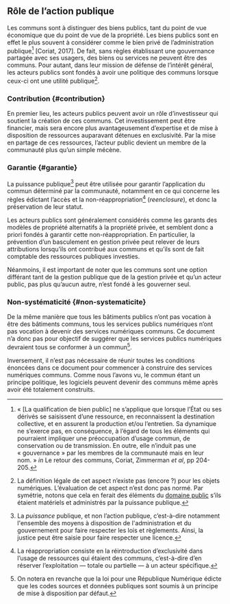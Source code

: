 ## Rôle de l’action publique

Les communs sont à distinguer des biens publics, tant du point de vue économique que du point de vue de la propriété. Les biens publics sont en effet le plus souvent à considérer comme le bien privé de l’administration publique[^1] \[Coriat, 2017\]. De fait, sans règles établissant une gouvernance partagée avec ses usagers, des biens ou services ne peuvent être des communs. Pour autant, dans leur mission de défense de l’intérêt général, les acteurs publics sont fondés à avoir une politique des communs lorsque ceux-ci ont une utilité publique[^2].

### Contribution {#contribution}

En premier lieu, les acteurs publics peuvent avoir un rôle d’investisseur qui soutient la création de ces communs. Cet investissement peut être financier, mais sera encore plus avantageusement d’expertise et de mise à disposition de ressources auparavant détenues en exclusivité. Par la mise en partage de ces ressources, l’acteur public devient un membre de la communauté plus qu’un simple mécène.

### Garantie {#garantie}

La puissance publique[^3] peut être utilisée pour garantir l’application du commun déterminé par la communauté, notamment en ce qui concerne les règles édictant l’accès et la non-réappropriation[^4] \(_reenclosure_\), et donc la préservation de leur statut.

Les acteurs publics sont généralement considérés comme les garants des modèles de propriété alternatifs à la propriété privée, et semblent donc a priori fondés à garantir cette non-réappropriation. En particulier, la prévention d’un basculement en gestion privée peut relever de leurs attributions lorsqu’ils ont contribué aux communs et qu’ils sont de fait comptable des ressources publiques investies.

Néanmoins, il est important de noter que les communs sont une option différant tant de la gestion publique que de la gestion privée et qu’un acteur public, pas plus qu’aucun autre, n’est fondé à les gouverner seul.

### Non-systématicité {#non-systematicite}

De la même manière que tous les bâtiments publics n’ont pas vocation à être des bâtiments communs, tous les services publics numériques n’ont pas vocation à devenir des services numériques communs. Ce document n’a donc pas pour objectif de suggérer que les services publics numériques devraient tous se conformer à un commun[^5].

Inversement, il n’est pas nécessaire de réunir toutes les conditions énoncées dans ce document pour commencer à construire des services numériques communs. Comme nous l’avons vu, le commun étant un principe politique, les logiciels peuvent devenir des communs même après avoir été totalement construits.

[^1]: « \[La qualification de bien public\] ne s’applique que lorsque l’État ou ses dérivés se saisissent d’une ressource, en reconnaissent la destination collective, et en assurent la production et/ou l’entretien. Sa dynamique ne s’exerce pas, en conséquence, à l’égard de tous les éléments qui pourraient impliquer une préoccupation d’usage commun, de conservation ou de transmission. En outre, elle n’induit pas une « gouvernance » par les membres de la communauté mais en leur nom. » _in_ Le retour des communs, Coriat, Zimmerman _et al_, pp 204-205.

[^2]: La définition légale de cet aspect n’existe pas \(encore ?\) pour les objets numériques. L’évaluation de cet aspect n’est donc pas normé. Par symétrie, notons que cela en ferait des éléments du [domaine public](https://fr.wikipedia.org/wiki/Domaine_public_en_droit_public_fran%C3%A7ais) s’ils étaient matériels et administrés par la puissance publique.

[^3]: La _puissance_ publique, et non l’action publique, c’est-à-dire notamment l'ensemble des moyens à disposition de l'administration et du gouvernement pour faire respecter les lois et règlements. Ainsi, la justice peut être saisie pour faire respecter une licence.

[^4]: La réappropriation consiste en la réintroduction d’exclusivité dans l’usage de ressources qui étaient des communs, c’est-à-dire d’en réserver l’exploitation — totale ou partielle — à un acteur spécifique.

[^5]: On notera en revanche que la loi pour une République Numérique édicte que les codes sources et données publiques sont soumis à un principe de mise à disposition par défaut.

